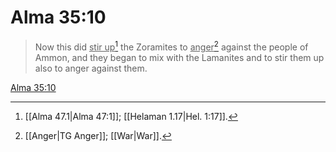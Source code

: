 # Alma 35:10

> Now this did <u>stir up</u>[^a] the Zoramites to <u>anger</u>[^b] against the people of Ammon, and they began to mix with the Lamanites and to stir them up also to anger against them.

[Alma 35:10](https://www.churchofjesuschrist.org/study/scriptures/bofm/alma/35?lang=eng&id=p10#p10)


[^a]: [[Alma 47.1|Alma 47:1]]; [[Helaman 1.17|Hel. 1:17]].  
[^b]: [[Anger|TG Anger]]; [[War|War]].  
